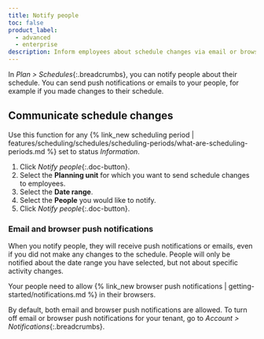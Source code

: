 ```yaml
---
title: Notify people
toc: false
product_label:
  - advanced
  - enterprise
description: Inform employees about schedule changes via email or browser notifications.
---
```


In _Plan > Schedules_{:.breadcrumbs}, you can notify people about their schedule. You can send push notifications or emails to your people, for example if you made changes to their schedule.

## Communicate schedule changes

Use this function for any {% link_new scheduling period | features/scheduling/schedules/scheduling-periods/what-are-scheduling-periods.md %} set to status _Information_.

1. Click _Notify people_{:.doc-button}.
2. Select the **Planning unit** for which you want to send schedule changes to employees.
3. Select the **Date range**.
4. Select the **People** you would like to notify.
5. Click _Notify people_{:.doc-button}.

### Email and browser push notifications

When you notify people, they will receive push notifications or emails, even if you did not make any changes to the schedule. People will only be notified about the date range you have selected, but not about specific activity changes.

Your people need to allow {% link_new browser push notifications | getting-started/notifications.md %} in their browsers.

By default, both email and browser push notifications are allowed. To turn off email or browser push notifications for your tenant, go to _Account > Notifications_{:.breadcrumbs}.

